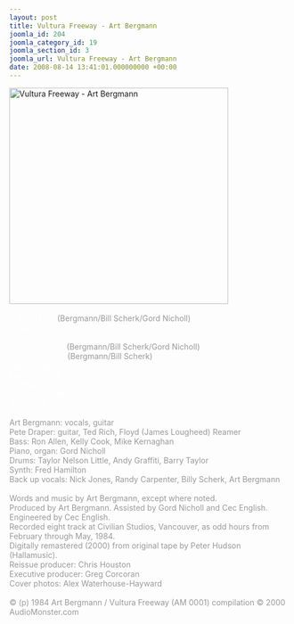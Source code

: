 ```yaml
---
layout: post
title: Vultura Freeway - Art Bergmann
joomla_id: 204
joomla_category_id: 19
joomla_section_id: 3
joomla_url: Vultura Freeway - Art Bergmann
date: 2008-08-14 13:41:01.000000000 +00:00
---
```

<div>
<img src="images/stories/album_covers/album_descriptions/art_bergmann-vultura_freeway.jpg" alt="Vultura Freeway - Art Bergmann" title="Vultura Freeway - Art Bergmann" style="border: 0px solid #000000; width: 393px; height: 388px" width="393" align="bottom" height="388" /><br />
<br />
<span style="color: #ffffff">It Won&rsquo;t Last <span style="color: #999999">(Bergmann/Bill Scherk/Gord Nicholl)</span><br />
</span>
</div>
<span style="color: #ffffff">Emotion <br />
Poisoned<br />
Virgin Territory </span><span style="color: #999999"><span>(Bergmann/Bill Scherk/Gord Nicholl)</span></span><span style="color: #ffffff"><br />
God&rsquo;s Little Gift </span><span style="color: #999999"><span>(Bergmann/Bill Scherk)</span></span><span style="color: #ffffff"><span style="color: #999999"></span><br />
Yellow Pages<br />
Fade To Black<br />
Deathwatch<br />
Vultura Freeway<br />
Grey Area</span><br />
<span style="color: #999999"><br />
Art Bergmann: vocals, guitar<br />
Pete Draper: guitar, Ted Rich, Floyd (James Lougheed) Reamer<br />
Bass: Ron Allen, Kelly Cook, Mike Kernaghan<br />
Piano, organ: Gord Nicholl<br />
Drums: Taylor Nelson Little, Andy Graffiti, Barry Taylor<br />
Synth: Fred Hamilton<br />
Back up vocals: Nick Jones, Randy Carpenter, Billy Scherk, Art Bergmann<br />
<br />
</span><span style="color: #999999">Words and music by Art Bergmann</span><span style="color: #999999">, except where noted.<br />
Produced by Art Bergmann. Assisted by Gord Nicholl and Cec English.<br />
Engineered by Cec English.<br />
Recorded eight track at Civilian Studios, Vancouver, as odd hours from February through May, 1984.<br />
Digitally remastered (2000) from original tape by Peter Hudson (Hallamusic).<br />
Reissue producer: Chris Houston<br />
Executive producer: Greg Corcoran<br />
Cover photos: Alex Waterhouse-Hayward</span>
<div>
<span style="color: #999999"><br />
</span>
</div>
<div>
<span style="color: #999999">&copy; (p) 1984 Art Bergmann / Vultura Freeway (AM 0001) compilation &copy; 2000 AudioMonster.com</span><br />
</div>
